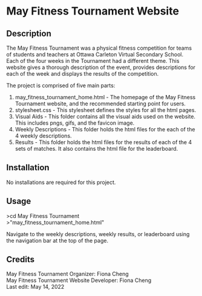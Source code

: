 # May Fitness Tournament Website

## Description
The May Fitness Tournament was a physical fitness competition for teams of students and teachers at Ottawa Carleton Virtual Secondary School. Each of the four weeks in the Tournament had a different theme. This website gives a thorough description of the event, provides descriptions for each of the week and displays the results of the competition.

The project is comprised of five main parts:  
1. may_fitness_tournament_home.html - The homepage of the May Fitness Tournament website, and the recommended starting point for users.  
2. stylesheet.css - This stylesheet defines the styles for all the html pages.
3. Visual Aids - This folder contains all the visual aids used on the website. This includes pngs, gifs, and the favicon image.
4. Weekly Descriptions - This folder holds the html files for the each of the 4 weekly descriptions.
5. Results - This folder holds the html files for the results of each of the 4 sets of matches. It also contains the html file for the leaderboard.

## Installation  
No installations are required for this project.

## Usage  
\>cd May Fitness Tournament  
\>"may_fitness_tournament_home.html"  

Navigate to the weekly descriptions, weekly results, or leaderboard using the navigation bar at the top of the page.

## Credits  
May Fitness Tournament Organizer: Fiona Cheng  
May Fitness Tournament Website Developer: Fiona Cheng  
Last edit: May 14, 2022
